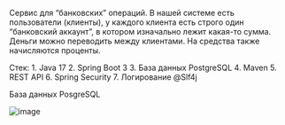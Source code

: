 Сервис для “банковских” операций. В нашей системе есть пользователи (клиенты), у каждого клиента есть строго один “банковский аккаунт”, в котором изначально лежит какая-то сумма. Деньги можно переводить между клиентами. На средства также начисляются проценты.

Стек:
    1.	Java 17
    2.	Spring Boot 3
    3.	База данных PostgreSQL
    4.	Maven
    5.	REST API
    6.  Spring Security
    7.  Логирование @Slf4j

База данных PosgreSQL


![image](https://github.com/RifatSuleymanov/BankApplication/assets/117975440/3f0c393a-d3ef-41c1-9d2d-5732ad9ba59a)



